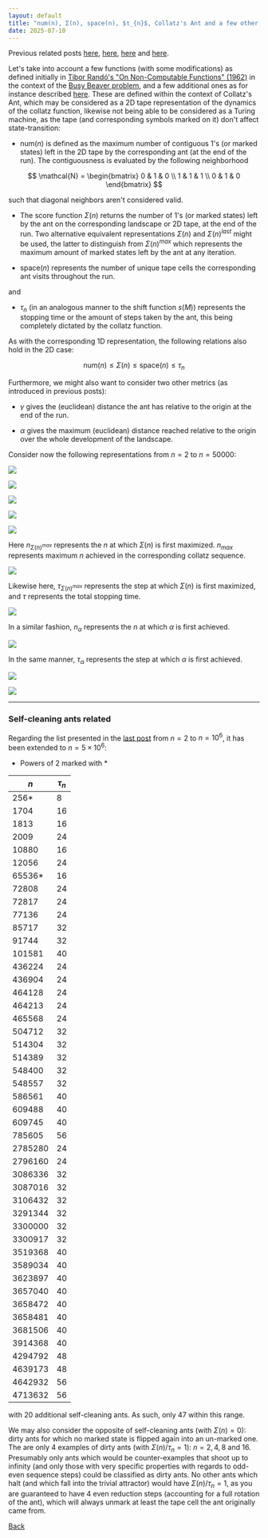 ```yaml
---
layout: default
title: "num(n), Σ(n), space(n), $τ_{n}$, Collatz's Ant and a few other things"
date: 2025-07-10
---
```


Previous related posts [here](https://gbragafibra.github.io/2025/01/08/collatz_ant2.html), [here](https://gbragafibra.github.io/2025/05/18/collatz_ant3.html), [here](https://gbragafibra.github.io/2025/07/06/collatz_ant5.html) and [here](https://gbragafibra.github.io/2025/07/06/collatz_ant6.html).

Let's take into account a few functions (with some modifications) as defined initially in [Tibor Randó's "On Non-Computable Functions" (1962)](https://gwern.net/doc/cs/computable/1962-rado.pdf) in the context of the [Busy Beaver problem](https://en.wikipedia.org/wiki/Busy_beaver), and a few additional ones as for instance described [here](https://link.springer.com/article/10.1007/BF01192693). These are defined within the context of Collatz's Ant, which may be considered as a 2D tape representation of the dynamics of the collatz function, likewise not being able to be considered as a Turing machine, as the tape (and corresponding symbols marked on it) don't affect state-transition:

- $\textrm{num}(n)$ is defined as the maximum number of contiguous 1's (or marked states) left in the 2D tape by the corresponding ant (at the end of the run). The contiguousness is evaluated by the following neighborhood

$$
\mathcal{N} = 
\begin{bmatrix}
0 & 1 & 0 \\
1 & 1 & 1 \\
0 & 1 & 0
\end{bmatrix}
$$

such that diagonal neighbors aren't considered valid.

- The score function $Σ(n)$ returns the number of 1's (or marked states) left by the ant on the corresponding landscape or 2D tape, at the end of the run. Two alternative equivalent representations $Σ(n)$ and $Σ(n)^{last}$ might be used, the latter to distinguish from $Σ(n)^{max}$ which represents the maximum amount of marked states left by the ant at any iteration.

- $\textrm{space}(n)$ represents the number of unique tape cells the corresponding ant visits throughout the run.

and

- $\tau_{n}$ (in an analogous manner to the shift function $s(M)$) represents the stopping time or the amount of steps taken by the ant, this being completely dictated by the collatz function.

As with the corresponding 1D representation, the following relations also hold in the 2D case:

$$
\textrm{num}(n) ≤ \Sigma(n) ≤ \textrm{space}(n) ≤ \tau_{n}
$$

Furthermore, we might also want to consider two other metrics (as introduced in previous posts):

- $\gamma$ gives the (euclidean) distance the ant has relative to the origin at the end of the run.

- $α$ gives the maximum (euclidean) distance reached relative to the origin over the whole development of the landscape.

Consider now the following representations from $n = 2$ to $n = 50000$:

![](/gifs/norma_num.png)

![](/gifs/norma_score3.png)

![](/gifs/norma_space.png)

![](/gifs/num_score_norma.png)

![](/gifs/score_space.png)

Here $n_{Σ(n)^{max}}$ represents the $n$ at which $Σ(n)$ is first maximized. $n_{max}$ represents maximum $n$ achieved in the corresponding collatz sequence.

![](/gifs/norma_score_max_n.png)

Likewise here, $\tau_{Σ(n)^{max}}$ represents the step at which $Σ(n)$ is first maximized, and $τ$ represents the total stopping time.

![](/gifs/norma_score_max_step1.png)

In a similar fashion, $n_{\alpha}$ represents the $n$ at which $\alpha$ is first achieved.

![](/gifs/norma_maxdist_n.png)

In the same manner, $τ_{\alpha}$ represents the step at which $\alpha$ is first achieved.

![](/gifs/norma_maxdist_step.png)

![](/gifs/norma_score_dist_step.png)


---

### Self-cleaning ants related

Regarding the list presented in the [last post](https://gbragafibra.github.io/2025/07/06/collatz_ant6.html) from $n = 2$ to $n = 10^{6}$, it has been extended to $n = 5 × 10^{6}$:

- Powers of 2 marked with *

|$n$|$τ_{n}$|
|---|---|
|256*|8|
|1704|16|
|1813|16|
|2009|24|
|10880|16|
|12056|24|
|65536*|16|
|72808|24|
|72817|24|
|77136|24|
|85717|32|
|91744|32|
|101581|40|
|436224|24|
|436904|24|
|464128|24|
|464213|24|
|465568|24|
|504712|32|
|514304|32|
|514389|32|
|548400|32|
|548557|32|
|586561|40|
|609488|40|
|609745|40|
|785605|56|
|2785280|24|
|2796160|24|
|3086336|32|
|3087016|32|
|3106432|32|
|3291344|32|
|3300000|32|
|3300917|32|
|3519368|40|
|3589034|40|
|3623897|40|
|3657040|40|
|3658472|40|
|3658481|40|
|3681506|40|
|3914368|40|
|4294792|48|
|4639173|48|
|4642932|56|
|4713632|56|

with 20 additional self-cleaning ants. As such, only 47 within this range.

We may also consider the opposite of self-cleaning ants (with $Σ(n) = 0$): dirty ants for which no marked state is flipped again into an un-marked one. The are only 4 examples of dirty ants (with $Σ(n)/τ_{n} = 1$): $n = 2, 4, 8$ and $16$. Presumably only ants which would be counter-examples that shoot up to infinity (and only those with very specific properties with regards to odd-even sequence steps) could be classified as dirty ants. No other ants which halt (and which fall into the trivial attractor) would have $Σ(n)/τ_{n} = 1$, as you are guaranteed to have 4 even reduction steps (accounting for a full rotation of the ant), which will always unmark at least the tape cell the ant originally came from.

[Back](https://gbragafibra.github.io)
